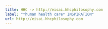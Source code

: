 ```yaml
---
title: HHC -> http://eisai.hhcphilosophy.com
label: "*human health care* INSPIRATION"
url: http://eisai.hhcphilosophy.com
---
```

